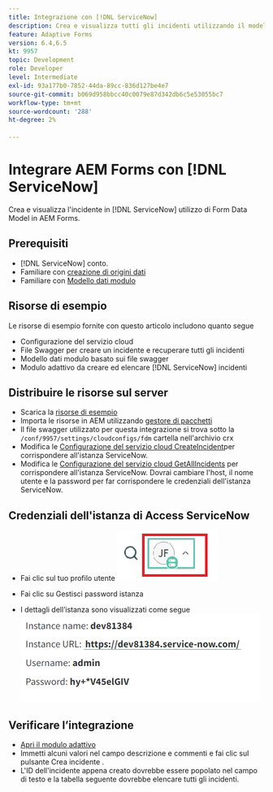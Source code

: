 ```yaml
---
title: Integrazione con [!DNL ServiceNow]
description: Crea e visualizza tutti gli incidenti utilizzando il modello dati del modulo.
feature: Adaptive Forms
version: 6.4,6.5
kt: 9957
topic: Development
role: Developer
level: Intermediate
exl-id: 93a177b0-7852-44da-89cc-836d127be4e7
source-git-commit: b069d958bbcc40c0079e87d342db6c5e53055bc7
workflow-type: tm+mt
source-wordcount: '288'
ht-degree: 2%

---
```


# Integrare AEM Forms con [!DNL ServiceNow]

Crea e visualizza l&#39;incidente in [!DNL ServiceNow] utilizzo di Form Data Model in AEM Forms.

## Prerequisiti

* [!DNL ServiceNow] conto.
* Familiare con [creazione di origini dati](https://experienceleague.adobe.com/docs/experience-manager-learn/forms/ic-web-channel-tutorial/parttwo.html)
* Familiare con [Modello dati modulo](https://experienceleague.adobe.com/docs/experience-manager-65/forms/form-data-model/create-form-data-models.html)

## Risorse di esempio

Le risorse di esempio fornite con questo articolo includono quanto segue

* Configurazione del servizio cloud
* File Swagger per creare un incidente e recuperare tutti gli incidenti
* Modello dati modulo basato sui file swagger
* Modulo adattivo da creare ed elencare [!DNL ServiceNow] incidenti

## Distribuire le risorse sul server

* Scarica la [risorse di esempio](assets/service-now.zip)
* Importa le risorse in AEM utilizzando [gestore di pacchetti](http://localhost:4502/crx/packmgr/index.jsp)
* Il file swagger utilizzato per questa integrazione si trova sotto la ```/conf/9957/settings/cloudconfigs/fdm``` cartella nell&#39;archivio crx
* Modifica le [Configurazione del servizio cloud CreateIncident](http://localhost:4502/mnt/overlay/fd/fdm/gui/components/admin/fdmcloudservice/properties.html?item=%2Fconf%2F9957%2Fsettings%2Fcloudconfigs%2Ffdm%2Fcreateincident)per corrispondere all&#39;istanza ServiceNow.
* Modifica le [Configurazione del servizio cloud GetAllIncidents](http://localhost:4502/mnt/overlay/fd/fdm/gui/components/admin/fdmcloudservice/properties.html?item=%2Fconf%2F9957%2Fsettings%2Fcloudconfigs%2Ffdm%2Fgetallincidents) per corrispondere all&#39;istanza ServiceNow. Dovrai cambiare l&#39;host, il nome utente e la password per far corrispondere le credenziali dell&#39;istanza ServiceNow.

## Credenziali dell&#39;istanza di Access ServiceNow

* Fai clic sul tuo profilo utente
   ![fare clic sul profilo utente](assets/snow-1.png)

* Fai clic su Gestisci password istanza
* I dettagli dell’istanza sono visualizzati come segue
   ![dettagli dell&#39;istanza](assets/snow-3.png)

## Verificare l’integrazione

* [Apri il modulo adattivo](http://localhost:4502/content/dam/formsanddocuments/create-incident-in-service-now/jcr:content?wcmmode=disabled)
* Immetti alcuni valori nel campo descrizione e commenti e fai clic sul pulsante Crea incidente .
* L&#39;ID dell&#39;incidente appena creato dovrebbe essere popolato nel campo di testo e la tabella seguente dovrebbe elencare tutti gli incidenti.
